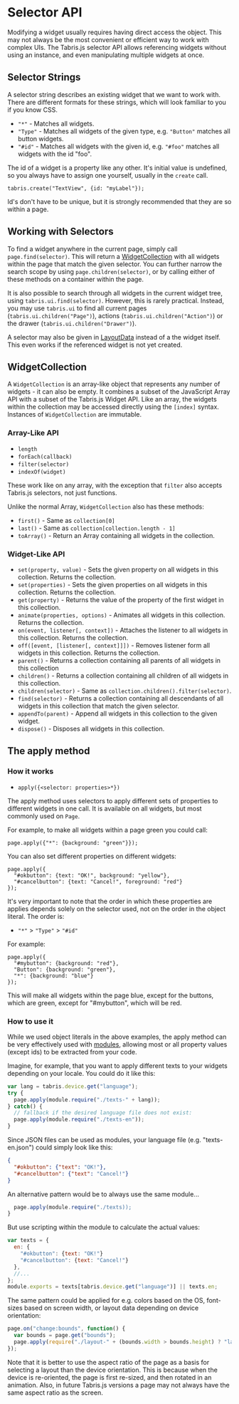# Selector API

Modifying a widget usually requires having direct access the object. This may not always be the most convenient or efficient way to work with complex UIs. The Tabris.js selector API allows referencing widgets without using an instance, and even manipulating multiple widgets at once. 

## Selector Strings

A selector string describes an existing widget that we want to work with. There are different formats for these strings, which will look familiar to you if you know CSS.

- `"*"` - Matches all widgets.
- `"Type"` - Matches all widgets of the given type, e.g. `"Button"` matches all button widgets.
- `"#id"` - Matches all widgets with the given id, e.g. `"#foo"` matches all widgets with the id "foo".

The id of a widget is a property like any other. It's initial value is undefined, so you always have to assign one yourself, usually in the `create` call. 

    tabris.create("TextView", {id: "myLabel"});

Id's don't have to be unique, but it is strongly recommended that they are so within a page.

## Working with Selectors

To find a widget anywhere in the current page, simply call `page.find(selector)`. This will return a [WidgetCollection](#WidgetCollection) with all widgets within the page that match the given selector. You can further narrow the search scope by using `page.children(selector)`, or by calling either of these methods on a container within the page. 

It is also possible to search through all widgets in the current widget tree, using `tabris.ui.find(selector)`. However, this is rarely practical. Instead, you may use `tabris.ui` to find all current pages (`tabris.ui.children("Page")`), actions (`tabris.ui.children("Action")`) or the drawer (`tabris.ui.children("Drawer")`).

A selector may also be given in [LayoutData](layout) instead of a the widget itself. This even works if the referenced widget is not yet created.

## WidgetCollection

A `WidgetCollection` is an array-like object that represents any number of widgets - it can also be empty. It
combines a subset of the JavaScript Array API with a subset of the Tabris.js Widget API. Like an array, the widgets within the collection may be accessed directly using the `[index]` syntax. Instances of `WidgetCollection` are immutable.

### Array-Like API
- `length`
- `forEach(callback)`
- `filter(selector)`
- `indexOf(widget)`

These work like on any array, with the exception that `filter` also accepts Tabris.js selectors, not just functions.

Unlike the normal Array, `WidgetCollection` also has these methods:

- `first()` - Same as `collection[0]`
- `last()` - Same as `collection[collection.length - 1]`
- `toArray()` - Return an Array containing all widgets in the collection.

### Widget-Like API
- `set(property, value)` - Sets the given property on all widgets in this collection. Returns the collection.
- `set(properties)` - Sets the given properties on all widgets in this collection. Returns the collection.
- `get(property)` - Returns the value of the property of the first widget in this collection.
- `animate(properties, options)` - Animates all widgets in this collection. Returns the collection.
- `on(event, listener[, context])` - Attaches the listener to all widgets in this collection. Returns the collection.
- `off([event, [listener[, context]]])` - Removes listener form all widgets in this collection. Returns the collection.
- `parent()` - Returns a collection containing all parents of all widgets in this collection
- `children()` - Returns a collection containing all children of all widgets in this collection.
- `children(selector)` - Same as `collection.children().filter(selector)`.
- `find(selector)` - Returns a collection containing all descendants of all widgets in this collection that match the given selector.
- `appendTo(parent)` - Append all widgets in this collection to the given widget.
- `dispose()` - Disposes all widgets in this collection.

## The apply method

### How it works

- `apply({<selector: properties>*})`
 
The apply method uses selectors to apply different sets of properties to different widgets in one call. It is available on all widgets, but most commonly used on `Page`.

For example, to make all widgets within a page green you could call:

    page.apply({"*": {background: "green"}});
    
You can also set different properties on different widgets:

    page.apply({
      "#okbutton": {text: "OK!", background: "yellow"},
      "#cancelbutton": {text: "Cancel!", foreground: "red"}
    });

It's very important to note that the order in which these properties are applies depends solely on the selector used, not on the order in the object literal. The order is:

- `"*"` > `"Type"` > `"#id"`

For example:

    page.apply({
      "#mybutton": {background: "red"},
      "Button": {background: "green"},
      "*": {background: "blue"}
    });

This will make all widgets within the page blue, except for the buttons, which are green, except for "#mybutton", which will be red.

### How to use it

While we used object literals in the above examples, the apply method can be very effectively used with [modules](module), allowing most or all property values (except ids) to be extracted from your code. 
 
Imagine, for example, that you want to apply different texts to your widgets depending on your locale. You could do it like this:

```javascript
var lang = tabris.device.get("language");
try {
  page.apply(module.require("./texts-" + lang));
} catch() {
  // fallback if the desired language file does not exist:
  page.apply(module.require("./texts-en")); 
}
```

Since JSON files can be used as modules, your language file (e.g. "texts-en.json") could simply look like this:

```json
{
  "#okbutton": {"text": "OK!"},
  "#cancelbutton": {"text": "Cancel!"}
}
```

An alternative pattern would be to always use the same module...

```javascript
  page.apply(module.require("./texts));
}
```

But use scripting within the module to calculate the actual values:

```javascript
var texts = {
  en: {
    "#okbutton": {text: "OK!"}
    "#cancelbutton": {text: "Cancel!"}
  }, 
  //...
};  
module.exports = texts[tabris.device.get("language")] || texts.en;
```

The same pattern could be applied for e.g. colors based on the OS, font-sizes based on screen width, or layout data depending on device orientation:

```javascript
page.on("change:bounds", function() {
  var bounds = page.get("bounds");
  page.apply(require("./layout-" + (bounds.width > bounds.height) ? "landscape" : "portrait"));
});
```

Note that it is better to use the aspect ratio of the page as a basis for selecting a layout than the device orientation. This is because when the device is re-oriented, the page is first re-sized, and then rotated in an animation. Also, in future Tabris.js versions a page may not always have the same aspect ratio as the screen.
